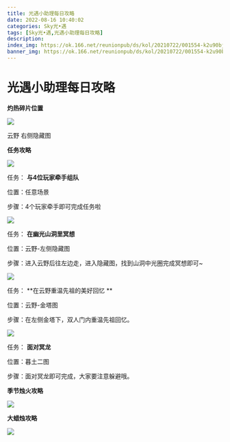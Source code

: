 ```yaml
---
title: 光遇小助理每日攻略
date: 2022-08-16 10:40:02
categories: Sky光•遇
tags: [Sky光•遇,光遇小助理每日攻略]
description: 
index_img: https://ok.166.net/reunionpub/ds/kol/20210722/001554-k2u90bj7ay.png?imageView&thumbnail=600x0&type=jpg
banner_img: https://ok.166.net/reunionpub/ds/kol/20210722/001554-k2u90bj7ay.png?imageView&thumbnail=600x0&type=jpg
---
```

# 光遇小助理每日攻略
**灼热碎片位置**

![](https://ok.166.net/reunionpub/ds/kol/20220816/002038-r1s9yflept.jpeg)

云野 右侧隐藏图

  

 **任务攻略**

![](https://ok.166.net/reunionpub/ds/kol/20220816/000737-ar0sulpzvy.png)

任务： **与4位玩家牵手组队**

位置：任意场景

步骤：4个玩家牵手即可完成任务啦

  

![](https://ok.166.net/reunionpub/ds/kol/20220816/001022-o4pkg8dbv7.png)

任务： **在幽光山洞里冥想**

位置：云野-左侧隐藏图

步骤：进入云野后往左边走，进入隐藏图，找到山洞中光圈完成冥想即可~

  

![](https://ok.166.net/reunionpub/ds/kol/20220816/002101-m2lghs9i6a.jpeg)

任务： **在云野重温先祖的美好回忆  **

位置：云野-金塔图

步骤：在左侧金塔下，双人门内重温先祖回忆。

![](https://ok.166.net/reunionpub/ds/kol/20220816/001234-9ge6n18sqs.png)

任务： **面对冥龙**

位置：暮土二图

步骤：面对冥龙即可完成，大家要注意躲避哦。

  

  

 **季节烛火攻略**

![](https://ok.166.net/reunionpub/ds/kol/20220816/000900-sq7ioew90p.png)

  

 **大蜡烛攻略**

![](https://ok.166.net/reunionpub/ds/kol/20220816/000812-9k0mglfs8q.png)

